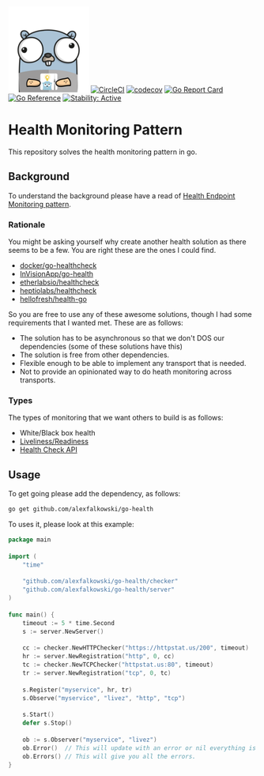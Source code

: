 ![Gopher](assets/gopher.png)
[![CircleCI](https://circleci.com/gh/alexfalkowski/go-health.svg?style=shield)](https://circleci.com/gh/alexfalkowski/go-health)
[![codecov](https://codecov.io/gh/alexfalkowski/go-health/graph/badge.svg?token=Q7B3VZYL9K)](https://codecov.io/gh/alexfalkowski/go-health)
[![Go Report Card](https://goreportcard.com/badge/github.com/alexfalkowski/go-health)](https://goreportcard.com/report/github.com/alexfalkowski/go-health)
[![Go Reference](https://pkg.go.dev/badge/github.com/alexfalkowski/go-health.svg)](https://pkg.go.dev/github.com/alexfalkowski/go-health)
[![Stability: Active](https://masterminds.github.io/stability/active.svg)](https://masterminds.github.io/stability/active.html)

# Health Monitoring Pattern

This repository solves the health monitoring pattern in go.

## Background

To understand the background please have a read of [Health Endpoint Monitoring pattern](https://docs.microsoft.com/en-us/azure/architecture/patterns/health-endpoint-monitoring).

### Rationale

You might be asking yourself why create another health solution as there seems to be a few. You are right these are the ones I could find.

- [docker/go-healthcheck](https://github.com/docker/go-healthcheck)
- [InVisionApp/go-health](https://github.com/InVisionApp/go-health)
- [etherlabsio/healthcheck](https://github.com/etherlabsio/healthcheck)
- [heptiolabs/healthcheck](https://github.com/heptiolabs/healthcheck)
- [hellofresh/health-go](https://github.com/hellofresh/health-go)

So you are free to use any of these awesome solutions, though I had some requirements that I wanted met. These are as follows:

- The solution has to be asynchronous so that we don't DOS our dependencies (some of these solutions have this)
- The solution is free from other dependencies.
- Flexible enough to be able to implement any transport that is needed.
- Not to provide an opinionated way to do heath monitoring across transports.

### Types

The types of monitoring that we want others to build is as follows:

- White/Black box health
- [Liveliness/Readiness](https://kubernetes.io/docs/tasks/configure-pod-container/configure-liveness-readiness-startup-probes/)
- [Health Check API](https://microservices.io/patterns/observability/health-check-api.html)

## Usage

To get going please add the dependency, as follows:

```sh
go get github.com/alexfalkowski/go-health
```

To uses it, please look at this example:

```go
package main

import (
    "time"

    "github.com/alexfalkowski/go-health/checker"
    "github.com/alexfalkowski/go-health/server"
)

func main() {
    timeout := 5 * time.Second
    s := server.NewServer()

    cc := checker.NewHTTPChecker("https://httpstat.us/200", timeout)
    hr := server.NewRegistration("http", 0, cc)
    tc := checker.NewTCPChecker("httpstat.us:80", timeout)
    tr := server.NewRegistration("tcp", 0, tc)

    s.Register("myservice", hr, tr)
    s.Observe("myservice", "livez", "http", "tcp")

    s.Start()
    defer s.Stop()

    ob := s.Observer("myservice", "livez")
    ob.Error()  // This will update with an error or nil everything is OK.
    ob.Errors() // This will give you all the errors.
}
```
